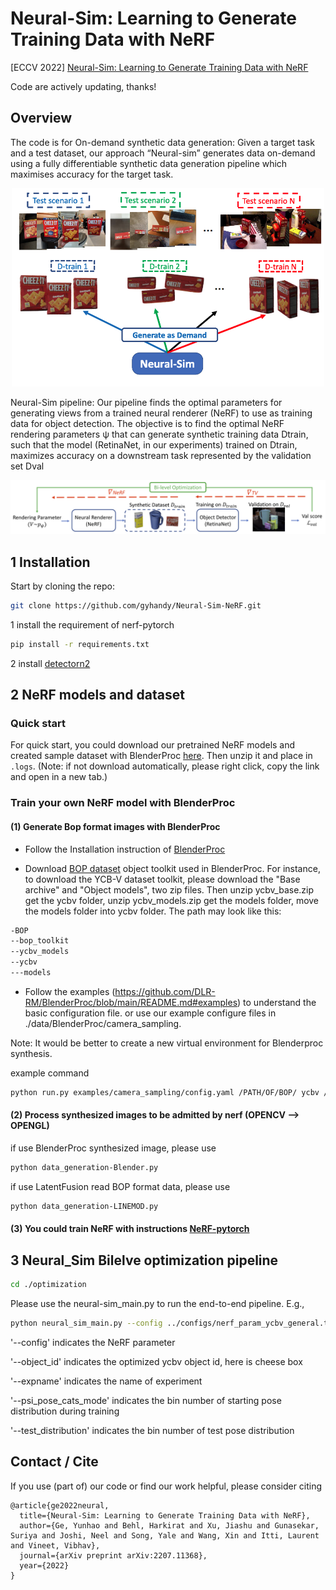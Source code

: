 # Neural-Sim: Learning to Generate Training Data with NeRF

[ECCV 2022] [Neural-Sim: Learning to Generate Training Data with NeRF](https://arxiv.org/pdf/2207.11368.pdf)

Code are actively updating, thanks!

## Overview
The code is for On-demand synthetic data generation: Given a target task and a
test dataset, our approach “Neural-sim” generates data on-demand using a fully
differentiable synthetic data generation pipeline which maximises accuracy for
the target task.
<div align="center">
    <img src="./docs/neural-sim.png" alt="Editor" width="500">
</div>


Neural-Sim pipeline: Our pipeline finds the optimal parameters for generating views from a trained neural renderer (NeRF) to use as training data for
object detection. The objective is to find the optimal NeRF rendering parameters ψ that can generate synthetic training data Dtrain, such that the model
(RetinaNet, in our experiments) trained on Dtrain, maximizes accuracy on a
downstream task represented by the validation set Dval

<div align="center">
    <img src="./docs/pipeline.png" alt="Editor" width="800">
</div>

## 1 Installation

Start by cloning the repo:

```bash
git clone https://github.com/gyhandy/Neural-Sim-NeRF.git
```


1 install the requirement of nerf-pytorch
```bash
pip install -r requirements.txt
```

2 install [detectorn2](https://detectron2.readthedocs.io/en/latest/tutorials/install.html)

## 2 NeRF models and dataset


### Quick start


For quick start, you could download our pretrained NeRF models and created sample dataset with BlenderProc
[here](http://ilab.usc.edu/andy/dataset/ycb_syn_data_and_nerfmodel.zip). Then unzip it and place in `.logs`. 
(Note: if not download automatically, please right click, copy the link and open in a new tab.)


### Train your own NeRF model with BlenderProc


#### (1) Generate Bop format images with BlenderProc 

- Follow the Installation instruction of [BlenderProc](https://github.com/DLR-RM/BlenderProc)

- Download [BOP dataset](https://bop.felk.cvut.cz/datasets/) object toolkit used in BlenderProc. 
For instance, to download the YCB-V dataset toolkit, please download the "Base archive" and "Object models", two zip files.
Then unzip ycbv_base.zip get the ycbv folder, unzip ycbv_models.zip get the models folder, move the models folder into ycbv folder.
The path may look like this:
```bash
-BOP
--bop_toolkit
--ycbv_models
--ycbv
---models
```

- Follow the examples (https://github.com/DLR-RM/BlenderProc/blob/main/README.md#examples) to understand the basic configuration file.
or use our example configure files in ./data/BlenderProc/camera_sampling.

Note: It would be better to create a new virtual environment for Blenderproc synthesis.

example command
```bash
python run.py examples/camera_sampling/config.yaml /PATH/OF/BOP/ ycbv /PATH/OF/BOP/bop_toolkit/ OUTPUT/PATH
```


#### (2) Process synthesized images to be admitted by nerf (OPENCV --> OPENGL)

if use BlenderProc synthesized image, please use
```bash
python data_generation-Blender.py
```

if use LatentFusion read BOP format data, please use
```bash
python data_generation-LINEMOD.py
```


#### (3) You could train NeRF with instructions [NeRF-pytorch](https://github.com/yenchenlin/nerf-pytorch)

## 3 Neural_Sim Bilelve optimization pipeline

```bash
cd ./optimization
```

Please use the neural-sim_main.py to run the end-to-end pipeline. E.g.,

```bash
python neural_sim_main.py --config ../configs/nerf_param_ycbv_general.txt --object_id 2 --expname exp_ycb_synthetic --psi_pose_cats_mode 5 --test_distribution 'one_1'
```
'--config' indicates the NeRF parameter

'--object_id' indicates the optimized ycbv object id, here is cheese box

'--expname' indicates the name of experiment

'--psi_pose_cats_mode' indicates the bin number of starting pose distribution during training

'--test_distribution' indicates the bin number of test pose distribution



## Contact / Cite
If you use (part of) our code or find our work helpful, please consider citing
```
@article{ge2022neural,
  title={Neural-Sim: Learning to Generate Training Data with NeRF},
  author={Ge, Yunhao and Behl, Harkirat and Xu, Jiashu and Gunasekar, Suriya and Joshi, Neel and Song, Yale and Wang, Xin and Itti, Laurent and Vineet, Vibhav},
  journal={arXiv preprint arXiv:2207.11368},
  year={2022}
}
```